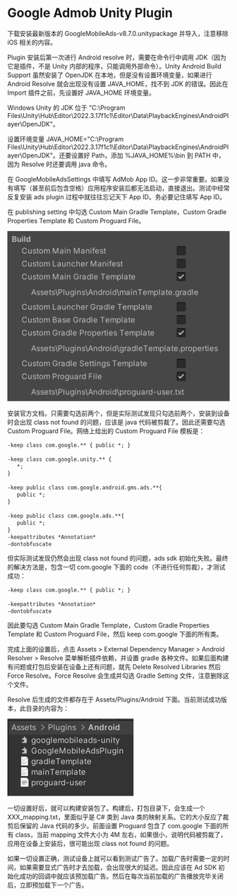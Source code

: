 # Google Admob Unity Plugin

下载安装最新版本的 GoogleMobileAds-v8.7.0.unitypackage 并导入，注意移除 iOS 相关的内容。

Plugin 安装后第一次进行 Android resolve 时，需要在命令行中调用 JDK（因为它是插件，不是 Unity 内部的程序，只能调用外部命令）。Unity Android Build Support 虽然安装了 OpenJDK 在本地，但是没有设置环境变量，如果进行 Android Resolve 就会出现没有设置 JAVA_HOME，找不到 JDK 的错误。因此在 Import 插件之前，先设置好 JAVA_HOME 环境变量。

Windows Unity 的 JDK 位于 "C:\Program Files\Unity\Hub\Editor\2022.3.17f1c1\Editor\Data\PlaybackEngines\AndroidPlayer\OpenJDK"。

设置环境变量 JAVA_HOME="C:\Program Files\Unity\Hub\Editor\2022.3.17f1c1\Editor\Data\PlaybackEngines\AndroidPlayer\OpenJDK"。还要设置好 Path，添加 %JAVA_HOME%\bin 到 PATH 中，因为 Resolve 时还要调用 java 命令。

在 GoogleMobileAdsSettings 中填写 AdMob App ID。这一步非常重要。如果没有填写（甚至前后包含空格）应用程序安装后都无法启动，直接退出。测试中经常反复安装 ads plugin 过程中就往往忘记天下 App ID。务必要记住填写 App ID。

在 publishing setting 中勾选 Custom Main Gradle Template，Custom Gradle Properties Template 和 Custom Proguard File。

![AdMob_Gradle_Setting](images/AdMob_Gradle_Setting.png)

安装官方文档，只需要勾选前两个，但是实际测试发现只勾选前两个，安装到设备时会出现 class not found 的问题，应该是 java 代码被剪裁了。因此还需要勾选 Custom Proguard File。网络上给出的 Custom Proguard File 模板是：

```
-keep class com.google.** { public *; }

-keep class com.google.unity.** {
   *;
}

-keep public class com.google.android.gms.ads.**{
   public *;
}

-keep public class com.google.ads.**{
   public *;
}
-keepattributes *Annotation*
-dontobfuscate
```

但实际测试发现仍然会出现 class not found 的问题，ads sdk 初始化失败。最终的解决方法是，包含一切 com.google 下面的 code（不进行任何剪裁），才测试成功：

```
-keep class com.google.** { public *; }

-keepattributes *Annotation*
-dontobfuscate
```

因此要勾选 Custom Main Gradle Template，Custom Gradle Properties Template 和 Custom Proguard File，然后 keep com.google 下面的所有类。


完成上面的设置后，点击 Assets > External Dependency Manager > Android Resolver > Resolve 菜单解析插件依赖，并设置 gradle 各种文件。如果后面构建有问题或打包后安装在设备上还有问题，就先 Delete Resolved Libraries 然后 Force Resolve。Force Resolve 会生成并勾选 Gradle Setting 文件，注意删除这个文件。

Resolve 后生成的文件都存在于 Assets/Plugins/Android 下面。当前测试成功版本，此目录的内容为：

![AdMob_Plugin_Android_Folder](images/AdMob_Plugin_Android_Folder.png)

一切设置好后，就可以构建安装包了。构建后，打包目录下，会生成一个 XXX_mapping.txt，里面似乎是 C# 类到 Java 类的映射关系。它的大小反应了裁剪后保留的 Java 代码的多少。前面设置 Proguard 包含了 com.google 下面的所有 class，当前 mapping 文件大小为 4M 左右，如果很小，说明代码被剪裁了，应用在设备上安装后，很可能出现 class not found 的问题。

如果一切设置正确，测试设备上就可以看到测试广告了。加载广告时需要一定的时间，如果需要显式广告时才去加载，会出现很大的延迟。因此应该在 Ad SDK 初始化成功的回调中就应该预加载广告。然后在每次当前加载的广告播放完毕关闭后，立即预加载下一个广告。

